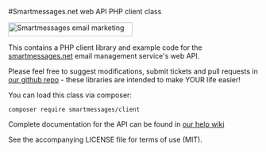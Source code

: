 #Smartmessages.net web API PHP client class

<a href="https://info.smartmessages.net/"><img src="https://www.smartmessages.net/img/smartmessages-logo.svg" width="250" height="28" alt="Smartmessages email marketing"></a>

This contains a PHP client library and example code for the [smartmessages.net](https://info.smartmessages.net/) email management service's web API.

Please feel free to suggest modifications, submit tickets and pull requests in [our github repo](https://github.com/Smartmessages/PHPClient) - these libraries are intended to make YOUR life easier!

You can load this class via composer:

```
composer require smartmessages/client
```
Complete documentation for the API can be found in [our help wiki](https://wiki.smartmessages.net/#API)

See the accompanying LICENSE file for terms of use (MIT).
